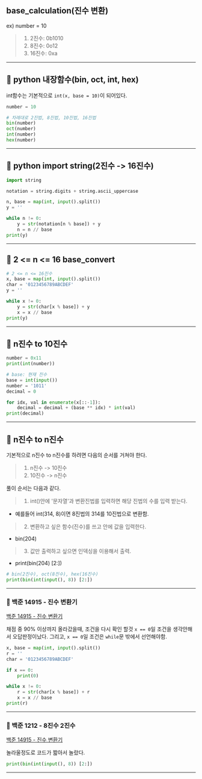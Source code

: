 ## base_calculation(진수 변환)
ex) number = 10
> 1. 2진수: 0b1010
> 2. 8진수: 0o12
> 3. 16진수: 0xa

---
## 📍 python 내장함수(bin, oct, int, hex)
int함수는 기본적으로 `int(x, base = 10)`이 되어있다.

```python
number = 10

# 차례대로 2진법, 8진법, 10진법, 16진법
bin(number)
oct(number)
int(number)
hex(number)
```

---

## 📍 python import string(2진수 -> 16진수)
```python
import string

notation = string.digits + string.ascii_uppercase

n, base = map(int, input().split())
y = ''

while n != 0:
    y = str(notation[n % base]) + y
    n = n // base
print(y)
```

---

## 📍 2 <= n <= 16 base_convert

```python
# 2 <= n <= 16진수
x, base = map(int, input().split())
char = '0123456789ABCDEF'
y = ''

while x != 0:
    y = str(char[x % base]) + y
    x = x // base
print(y)
```

---

## 📍 n진수 to 10진수
```python
number = 0x11
print(int(number))
```

```python
# base: 현재 진수
base = int(input())
number = '1011' 
decimal = 0

for idx, val in enumerate(x[::-1]):
    decimal = decimal + (base ** idx) * int(val)
print(decimal)
```

---

## 📍 n진수 to n진수
기본적으로 n진수 to n진수를 하려면 다음의 순서를 거쳐야 한다.
>1. n진수 -> 10진수
>2. 10진수 -> n진수

풀이 순서는 다음과 같다.
>1. int()안에 '문자열'과 변환진법를 입력하면 해당 진법의 수를 입력 받는다.
   * 예를들어 int(314, 8)이면 8진법의 314를 10진법으로 변환함.
>2. 변환하고 싶은 함수(진수)를 쓰고 안에 값을 입력한다.
   * bin(204)
>3. 값만 출력하고 싶으면 인덱싱을 이용해서 출력.
   * print(bin(204) [2:])

```python
# bin(2진수), oct(8진수), hex(16진수)
print(bin(int(input(), 8)) [2:])
```

---

### 📍 백준 14915 - 진수 변환기
<a href='https://www.acmicpc.net/problem/14915'>백준 14915 - 진수 변환기</a>

채점 중 90% 이상까지 올라갔을때, 조건을 다시 확인 할것
`x == 0`일 조건을 생각안해서 오답판정이났다.
그리고, `x == 0`일 조건은 `while`문 밖에서 선언해야함.

```python
x, base = map(int, input().split())
r = ''
char = '0123456789ABCDEF'

if x == 0:
    print(0)

while x != 0:
    r = str(char[x % base]) + r
    x = x // base
print(r)
```

---

### 📍 백준 1212 - 8진수 2진수
<a href='https://www.acmicpc.net/problem/1212'>백준 14915 - 진수 변환기</a>

놀라울정도로 코드가 짧아서 놀랐다.

```python
print(bin(int(input(), 8)) [2:])
```

---